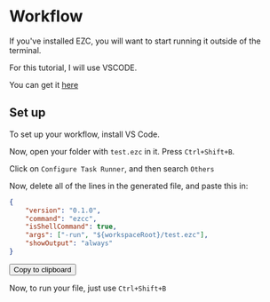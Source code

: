 # Workflow

If you've installed EZC, you will want to start running it outside of the terminal.

For this tutorial, I will use VSCODE.

You can get it [here](https://code.visualstudio.com/)

## Set up

To set up your workflow, install VS Code.

Now, open your folder with `test.ezc` in it. Press `Ctrl+Shift+B`.

Click on `Configure Task Runner`, and then search `Others`

Now, delete all of the lines in the generated file, and paste this in:

``` json
{
	"version": "0.1.0",
	"command": "ezcc",
	"isShellCommand": true,
	"args": ["-run", "${workspaceRoot}/test.ezc"],
	"showOutput": "always"
}
```
<button class="btn" data-clipboard-text='{
	"version": "0.1.0",
	"command": "ezcc",
	"isShellCommand": true,
	"args": ["-run", "${workspaceRoot}/test.ezc"],
	"showOutput": "always"
}'>
    Copy to clipboard
</button>

Now, to run your file, just use `Ctrl+Shift+B`


